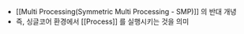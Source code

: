 - [[Multi Processing(Symmetric Multi Processing - SMP)]] 의 반대 개녕
- 즉, 싱글코어 환경에서 [[Process]] 를 실행시키는 것을 의미